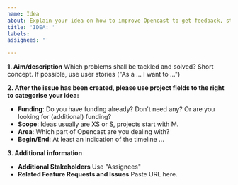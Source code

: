```yaml
---
name: Idea
about: Explain your idea on how to improve Opencast to get feedback, start a discussion or collaboration. Or just for showing off.
title: 'IDEA: '
labels: 
assignees: ''

---
```


<!-- For roadmap purposes only. Please do not post bug reports, issues, questions or feature request. 
Your suggestions will have "IDEA:" in the title automatically to increase clarity. -->

**1. Aim/description**
Which problems shall be tackled and solved? Short concept. If possible, use user stories ("As a ... I want to ...")

**2. After the issue has been created, please use project fields to the right to categorise your idea:**
- **Funding**: Do you have funding already? Don't need any? Or are you looking for (additional) funding?
- **Scope**: Ideas usually are XS or S, projects start with M.
- **Area**: Which part of Opencast are you dealing with?
- **Begin/End**: At least an indication of the timeline ...

**3. Additional information**
- **Additional Stakeholders** Use "Assignees"
- **Related Feature Requests and Issues** Paste URL here.
